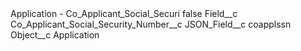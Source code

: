 <?xml version="1.0" encoding="UTF-8"?>
<CustomMetadata xmlns="http://soap.sforce.com/2006/04/metadata" xmlns:xsi="http://www.w3.org/2001/XMLSchema-instance" xmlns:xsd="http://www.w3.org/2001/XMLSchema">
    <label>Application - Co_Applicant_Social_Securi</label>
    <protected>false</protected>
    <values>
        <field>Field__c</field>
        <value xsi:type="xsd:string">Co_Applicant_Social_Security_Number__c</value>
    </values>
    <values>
        <field>JSON_Field__c</field>
        <value xsi:type="xsd:string">coapplssn</value>
    </values>
    <values>
        <field>Object__c</field>
        <value xsi:type="xsd:string">Application</value>
    </values>
</CustomMetadata>

